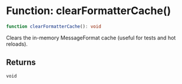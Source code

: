 # Function: clearFormatterCache()

```ts
function clearFormatterCache(): void
```

Clears the in-memory MessageFormat cache (useful for tests and hot reloads).

## Returns

`void`
